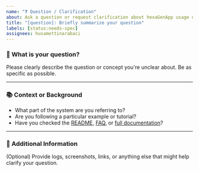 ```yaml
---
name: "❓ Question / Clarification"
about: Ask a question or request clarification about hexaGenApp usage or design
title: "[question]: Briefly summarize your question"
labels: [status:needs-spec]
assignees: husamettinarabaci
---
```


### 🤔 What is your question?

Please clearly describe the question or concept you're unclear about. Be as specific as possible.

---

### 📚 Context or Background

- What part of the system are you referring to?
- Are you following a particular example or tutorial?
- Have you checked the [README](https://github.com/hTuneSys/hexaGenApp/blob/main/README.md), [FAQ](https://github.com/hTuneSys/hexaGenApp/blob/main/docs/FAQ.md), or [full documentation](https://github.com/hTuneSys/hexaGenApp/main/develop/docs/DEVELOPMENT_GUIDE.md)?

---

### 💭 Additional Information

(Optional) Provide logs, screenshots, links, or anything else that might help clarify your question.
